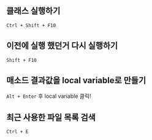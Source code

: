 ## 클래스 실행하기

`Ctrl + Shift + F10`







## 이전에 실행 했던거 다시 실행하기

`Shift + F10`







## 매소드 결과값을 local variable로 만들기

`Alt + Enter` 후 local variable 클릭!





## 최근 사용한 파일 목록 검색

`Ctrl + E`

